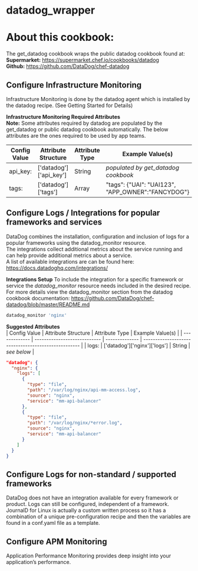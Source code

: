 # datadog_wrapper

About this cookbook:
======================
The get_datadog cookbook wraps the public datadog cookbook found at:  
**Supermarket:** https://supermarket.chef.io/cookbooks/datadog  
**Github:**  https://github.com/DataDog/chef-datadog


Configure Infrastructure Monitoring
---------
Infrastructure Monitoring is done by the datadog agent which is installed by the datadog recipe.
(See Getting Started for Details)  

**Infrastructure Monitoring Required Attributes**  
**Note:** Some attributes required by datadog are populated by the get_datadog or public datadog
cookbook automatically.  The below attributes are the ones required to be used by app teams.

| Config Value  | Attribute Structure          | Attribute Type | Example Value(s)                                    |
| ------------- | ---------------------------- | -------------- | --------------------------------------------------- |
|  api_key:     | ['datadog']['api_key']       | String         | *populated by get_datadog cookbook*                 |
|  tags:        | ['datadog']['tags']          | Array          | "tags": {"UAI": "UAI123", "APP_OWNER":"FANCYDOG"}   |



Configure Logs / Integrations for popular frameworks and services
---------
DataDog combines the installation, configuration and inclusion of logs for a popular frameworks using the datadog_monitor resource.  
The integrations collect additional metrics about the service running and can help provide additional metrics about a service.    
A list of available integrations are can be found here: https://docs.datadoghq.com/integrations/

**Integrations Setup**
To include the integration for a specific framework or service the *datadog_monitor* resource needs included in the desired recipe.
For more details view the datadog_monitor section from the datadog cookbook documentation:  https://github.com/DataDog/chef-datadog/blob/master/README.md

```ruby
datadog_monitor 'nginx'
```

**Suggested Attributes**  
| Config Value  | Attribute Structure          | Attribute Type | Example Value(s)                                    |
| ------------- | ---------------------------- | -------------- | --------------------------------------------------- |
|  logs:        | ['datadog']['nginx']['logs'] | String         | *see below*                                         |


```json
"datadog": {
  "nginx": {
    "logs": [
      {
        "type": "file",
        "path": "/var/log/nginx/api-mm-access.log",
        "source": "nginx",
        "service": "mm-api-balancer"
      },
      {
        "type": "file",
        "path": "/var/log/nginx/*error.log",
        "source": "nginx",
        "service": "mm-api-balancer"
      }
    ]
  }
}
```


Configure Logs for non-standard / supported frameworks
---------
DataDog does not have an integration available for every framework or product.  Logs can still be
configured, independent of a framework. JournalD for Linux is actually a custom written process so 
it has a combination of a unique pre-configuration recipe and then the variables are found in a conf.yaml
file as a template.


Configure APM Monitoring
---------
Application Performance Monitoring provides deep insight into your application’s performance.
